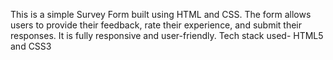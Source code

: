 This is a simple Survey Form built using HTML and CSS. The form allows users to provide their feedback, rate their experience, and submit their responses. It is fully responsive and user-friendly.
Tech stack used- 
HTML5 and CSS3
